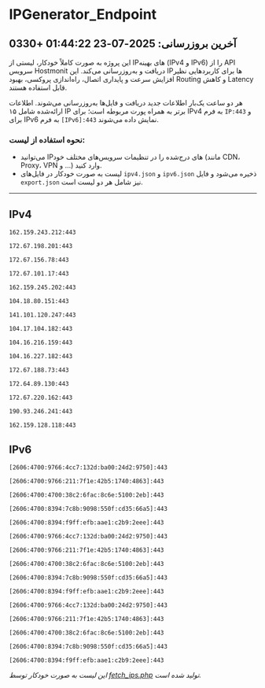 # IPGenerator_Endpoint

## آخرین بروزرسانی: 2025-07-23 01:44:22 +0330

این پروژه به صورت کاملاً خودکار، لیستی از IPهای بهینه (IPv4 و IPv6) را از API سرویس Hostmonit دریافت و به‌روزرسانی می‌کند. این IPها برای کاربردهایی نظیر افزایش سرعت و پایداری اتصال، راه‌اندازی پروکسی، بهبود Routing و کاهش Latency قابل استفاده هستند.

هر دو ساعت یک‌بار اطلاعات جدید دریافت و فایل‌ها به‌روزرسانی می‌شوند. اطلاعات ارائه‌شده شامل ۱۵ IP برتر به همراه پورت مربوطه است؛ برای IPv4 به فرم `IP:443` و برای IPv6 به فرم `[IPv6]:443` نمایش داده می‌شوند.

### نحوه استفاده از لیست:
- می‌توانید IPهای درج‌شده را در تنظیمات سرویس‌های مختلف خود (مانند CDN، Proxy، VPN و ...) وارد کنید.
- لیست به صورت خودکار در فایل‌های `ipv4.json` و `ipv6.json` ذخیره می‌شود و فایل `export.json` نیز شامل هر دو لیست است.

---

## IPv4
```
162.159.243.212:443
```
```
172.67.198.201:443
```
```
172.67.156.78:443
```
```
172.67.101.17:443
```
```
162.159.245.202:443
```
```
104.18.80.151:443
```
```
141.101.120.247:443
```
```
104.17.104.182:443
```
```
104.16.216.159:443
```
```
104.16.227.182:443
```
```
172.67.188.73:443
```
```
172.64.89.130:443
```
```
172.67.220.162:443
```
```
190.93.246.241:443
```
```
162.159.128.118:443
```

## IPv6
```
[2606:4700:9766:4cc7:132d:ba00:24d2:9750]:443
```
```
[2606:4700:9766:211:7f1e:42b5:1740:4863]:443
```
```
[2606:4700:4700:38c2:6fac:8c6e:5100:2eb]:443
```
```
[2606:4700:8394:7c8b:9098:550f:cd35:66a5]:443
```
```
[2606:4700:8394:f9ff:efb:aae1:c2b9:2eee]:443
```
```
[2606:4700:9766:4cc7:132d:ba00:24d2:9750]:443
```
```
[2606:4700:9766:211:7f1e:42b5:1740:4863]:443
```
```
[2606:4700:4700:38c2:6fac:8c6e:5100:2eb]:443
```
```
[2606:4700:8394:7c8b:9098:550f:cd35:66a5]:443
```
```
[2606:4700:8394:f9ff:efb:aae1:c2b9:2eee]:443
```
```
[2606:4700:9766:4cc7:132d:ba00:24d2:9750]:443
```
```
[2606:4700:9766:211:7f1e:42b5:1740:4863]:443
```
```
[2606:4700:4700:38c2:6fac:8c6e:5100:2eb]:443
```
```
[2606:4700:8394:7c8b:9098:550f:cd35:66a5]:443
```
```
[2606:4700:8394:f9ff:efb:aae1:c2b9:2eee]:443
```

*این لیست به صورت خودکار توسط [fetch_ips.php](scripts/fetch_ips.php) تولید شده است.*
